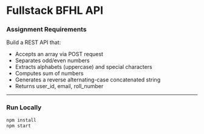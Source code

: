 # Fullstack BFHL API

###  Assignment Requirements
Build a REST API that:
- Accepts an array via POST request
- Separates odd/even numbers
- Extracts alphabets (uppercase) and special characters
- Computes sum of numbers
- Generates a reverse alternating-case concatenated string
- Returns user_id, email, roll_number

---

###  Run Locally
```bash
npm install
npm start
